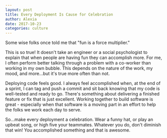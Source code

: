 ```yaml
---
layout: post
title: Every Deployment Is Cause for Celebration
author: Alexia
date: 2017-10-23
categories: culture
---
```


Some wise folks once told me that "fun is a force multiplier."

This is so true! It doesn't take an engineer or a social psychologist to explain that when people are having fun they can accomplish more. For me, I often perform better talking through a problem with a co-worker than working in my own bubble. This depends on the nature of the work, my mood, and more...but it's true more often than not.

Deploying code feels good. I always feel accomplished when, at the end of a sprint, I can tag and push a commit and sit back knowing that my code is well-tested and ready to go. There's something about delivering a finished feature or fix that is just excellent. Working together to build software is great - especially when that software is a moving part in an effort to help the folks we work each day to serve.

So...make every deployment a celebration. Wear a funny hat, or play an upbeat song, or high five your teammates. Whatever you do, don't diminish that win! You accomplished something and that is awesome.